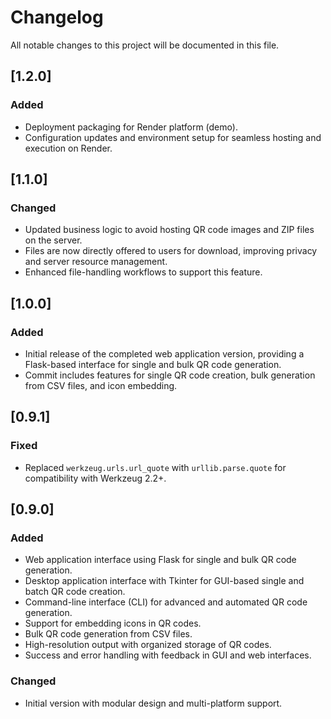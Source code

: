 
# Changelog

All notable changes to this project will be documented in this file.

## [1.2.0] 
### Added
- Deployment packaging for Render platform (demo).
- Configuration updates and environment setup for seamless hosting and execution on Render.

## [1.1.0] 
### Changed
- Updated business logic to avoid hosting QR code images and ZIP files on the server.
- Files are now directly offered to users for download, improving privacy and server resource management.
- Enhanced file-handling workflows to support this feature.

## [1.0.0] 
### Added
- Initial release of the completed web application version, providing a Flask-based interface for single and bulk QR code generation.
- Commit includes features for single QR code creation, bulk generation from CSV files, and icon embedding.

## [0.9.1] 
### Fixed
- Replaced `werkzeug.urls.url_quote` with `urllib.parse.quote` for compatibility with Werkzeug 2.2+.

## [0.9.0] 
### Added
- Web application interface using Flask for single and bulk QR code generation.
- Desktop application interface with Tkinter for GUI-based single and batch QR code creation.
- Command-line interface (CLI) for advanced and automated QR code generation.
- Support for embedding icons in QR codes.
- Bulk QR code generation from CSV files.
- High-resolution output with organized storage of QR codes.
- Success and error handling with feedback in GUI and web interfaces.

### Changed
- Initial version with modular design and multi-platform support.